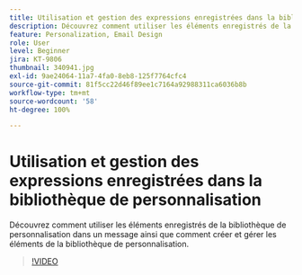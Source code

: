 ```yaml
---
title: Utilisation et gestion des expressions enregistrées dans la bibliothèque de personnalisation
description: Découvrez comment utiliser les éléments enregistrés de la bibliothèque de personnalisation dans un message ainsi que comment créer et gérer les éléments de la bibliothèque de personnalisation.
feature: Personalization, Email Design
role: User
level: Beginner
jira: KT-9806
thumbnail: 340941.jpg
exl-id: 9ae24064-11a7-4fa0-8eb8-125f7764cfc4
source-git-commit: 81f5cc22d46f89ee1c7164a92988311ca6036b8b
workflow-type: tm+mt
source-wordcount: '58'
ht-degree: 100%

---
```


# Utilisation et gestion des expressions enregistrées dans la bibliothèque de personnalisation

Découvrez comment utiliser les éléments enregistrés de la bibliothèque de personnalisation dans un message ainsi que comment créer et gérer les éléments de la bibliothèque de personnalisation.

>[!VIDEO](https://video.tv.adobe.com/v/340941?quality=12&learn=on)
